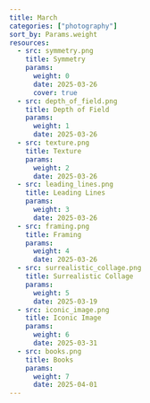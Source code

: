 ```yaml
---
title: March
categories: ["photography"]
sort_by: Params.weight
resources:
  - src: symmetry.png
    title: Symmetry
    params:
      weight: 0
      date: 2025-03-26
      cover: true
  - src: depth_of_field.png
    title: Depth of Field
    params:
      weight: 1
      date: 2025-03-26
  - src: texture.png
    title: Texture
    params:
      weight: 2
      date: 2025-03-26
  - src: leading_lines.png
    title: Leading Lines
    params:
      weight: 3
      date: 2025-03-26
  - src: framing.png
    title: Framing
    params:
      weight: 4
      date: 2025-03-26
  - src: surrealistic_collage.png
    title: Surrealistic Collage
    params:
      weight: 5
      date: 2025-03-19
  - src: iconic_image.png
    title: Iconic Image
    params:
      weight: 6
      date: 2025-03-31
  - src: books.png
    title: Books
    params:
      weight: 7
      date: 2025-04-01
---
```

